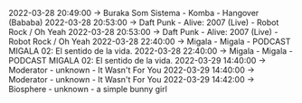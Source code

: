 2022-03-28 20:49:00 -> Buraka Som Sistema - Komba - Hangover (Bababa)
2022-03-28 20:53:00 -> Daft Punk - Alive: 2007 (Live) - Robot Rock / Oh Yeah
2022-03-28 20:53:00 -> Daft Punk - Alive: 2007 (Live) - Robot Rock / Oh Yeah
2022-03-28 22:40:00 -> Migala - Migala - PODCAST MIGALA 02: El sentido de la vida.
2022-03-28 22:40:00 -> Migala - Migala - PODCAST MIGALA 02: El sentido de la vida.
2022-03-29 14:40:00 -> Moderator - unknown - It Wasn't For You
2022-03-29 14:40:00 -> Moderator - unknown - It Wasn't For You
2022-03-29 14:42:00 -> Biosphere - unknown - a simple bunny girl
